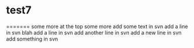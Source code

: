 test7
=====
=======
some more at the top 
some more
add some text in svn
add a line in svn
blah
add a line in svn
add another line in svn
add a new line in svn
add something in svn
